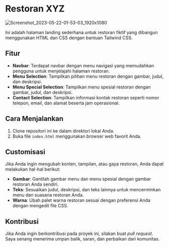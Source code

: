 # Restoran XYZ

![Screenshot_2023-05-22-01-53-03_1920x1080](https://github.com/sukalaper/fundamental-pemrograman/assets/65320033/f7fb0587-505d-4cc8-afae-2a1b773038f9)

Ini adalah halaman landing sederhana untuk restoran fiktif yang dibangun menggunakan HTML dan CSS dengan bantuan Tailwind CSS.

## Fitur

- **Navbar**: Terdapat navbar dengan menu navigasi yang memudahkan pengguna untuk menjelajahi halaman restoran.
- **Menu Selection**: Tampilkan pilihan menu restoran dengan gambar, judul, dan deskripsi.
- **Menu Special Selection**: Tampilkan menu spesial restoran dengan gambar, judul, dan deskripsi.
- **Contact Selection**: Tampilkan informasi kontak restoran seperti nomor telepon, email, dan alamat beserta jam operasional.

## Cara Menjalankan

1. Clone repositori ini ke dalam direktori lokal Anda.
2. Buka file `index.html` menggunakan browser web favorit Anda.

## Customisasi

Jika Anda ingin mengubah konten, tampilan, atau gaya restoran, Anda dapat melakukan hal-hal berikut:

- **Gambar**: Gantilah gambar menu dan menu spesial dengan gambar restoran Anda sendiri.
- **Teks**: Sesuaikan judul, deskripsi, dan teks lainnya untuk mencerminkan menu dan suasana restoran Anda.
- **Warna**: Ubah palet warna restoran sesuai dengan preferensi Anda dengan mengedit file CSS.

## Kontribusi

Jika Anda ingin berkontribusi pada proyek ini, silakan buat _pull request_. Saya senang menerima umpan balik, saran, dan perbaikan dari komunitas.
